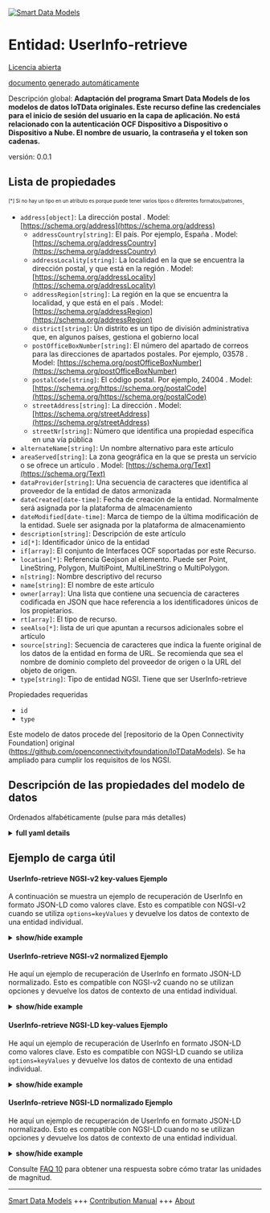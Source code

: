 <!-- 10-Header -->  
[![Smart Data Models](https://smartdatamodels.org/wp-content/uploads/2022/01/SmartDataModels_logo.png "Logo")](https://smartdatamodels.org)  
Entidad: UserInfo-retrieve  
==========================<!-- /10-Header -->  
<!-- 15-License -->  
[Licencia abierta](https://github.com/smart-data-models//dataModel.OCF/blob/master/UserInfo-retrieve/LICENSE.md)  
[documento generado automáticamente](https://docs.google.com/presentation/d/e/2PACX-1vTs-Ng5dIAwkg91oTTUdt8ua7woBXhPnwavZ0FxgR8BsAI_Ek3C5q97Nd94HS8KhP-r_quD4H0fgyt3/pub?start=false&loop=false&delayms=3000#slide=id.gb715ace035_0_60)  
<!-- /15-License -->  
<!-- 20-Description -->  
Descripción global: **Adaptación del programa Smart Data Models de los modelos de datos IoTData originales. Este recurso define las credenciales para el inicio de sesión del usuario en la capa de aplicación. No está relacionado con la autenticación OCF Dispositivo a Dispositivo o Dispositivo a Nube. El nombre de usuario, la contraseña y el token son cadenas.**  
versión: 0.0.1  
<!-- /20-Description -->  
<!-- 30-PropertiesList -->  

## Lista de propiedades  

<sup><sub>[*] Si no hay un tipo en un atributo es porque puede tener varios tipos o diferentes formatos/patrones</sub></sup>.  
- `address[object]`: La dirección postal  . Model: [https://schema.org/address](https://schema.org/address)	- `addressCountry[string]`: El país. Por ejemplo, España  . Model: [https://schema.org/addressCountry](https://schema.org/addressCountry)  
	- `addressLocality[string]`: La localidad en la que se encuentra la dirección postal, y que está en la región  . Model: [https://schema.org/addressLocality](https://schema.org/addressLocality)  
	- `addressRegion[string]`: La región en la que se encuentra la localidad, y que está en el país  . Model: [https://schema.org/addressRegion](https://schema.org/addressRegion)  
	- `district[string]`: Un distrito es un tipo de división administrativa que, en algunos países, gestiona el gobierno local    
	- `postOfficeBoxNumber[string]`: El número del apartado de correos para las direcciones de apartados postales. Por ejemplo, 03578  . Model: [https://schema.org/postOfficeBoxNumber](https://schema.org/postOfficeBoxNumber)  
	- `postalCode[string]`: El código postal. Por ejemplo, 24004  . Model: [https://schema.org/https://schema.org/postalCode](https://schema.org/https://schema.org/postalCode)  
	- `streetAddress[string]`: La dirección  . Model: [https://schema.org/streetAddress](https://schema.org/streetAddress)  
	- `streetNr[string]`: Número que identifica una propiedad específica en una vía pública    
- `alternateName[string]`: Un nombre alternativo para este artículo  - `areaServed[string]`: La zona geográfica en la que se presta un servicio o se ofrece un artículo  . Model: [https://schema.org/Text](https://schema.org/Text)- `dataProvider[string]`: Una secuencia de caracteres que identifica al proveedor de la entidad de datos armonizada  - `dateCreated[date-time]`: Fecha de creación de la entidad. Normalmente será asignada por la plataforma de almacenamiento  - `dateModified[date-time]`: Marca de tiempo de la última modificación de la entidad. Suele ser asignada por la plataforma de almacenamiento  - `description[string]`: Descripción de este artículo  - `id[*]`: Identificador único de la entidad  - `if[array]`: El conjunto de Interfaces OCF soportadas por este Recurso.  - `location[*]`: Referencia Geojson al elemento. Puede ser Point, LineString, Polygon, MultiPoint, MultiLineString o MultiPolygon.  - `n[string]`: Nombre descriptivo del recurso  - `name[string]`: El nombre de este artículo  - `owner[array]`: Una lista que contiene una secuencia de caracteres codificada en JSON que hace referencia a los identificadores únicos de los propietarios.  - `rt[array]`: El tipo de recurso.  - `seeAlso[*]`: lista de uri que apuntan a recursos adicionales sobre el artículo  - `source[string]`: Secuencia de caracteres que indica la fuente original de los datos de la entidad en forma de URL. Se recomienda que sea el nombre de dominio completo del proveedor de origen o la URL del objeto de origen.  - `type[string]`: Tipo de entidad NGSI. Tiene que ser UserInfo-retrieve  <!-- /30-PropertiesList -->  
<!-- 35-RequiredProperties -->  
Propiedades requeridas  
- `id`  - `type`  <!-- /35-RequiredProperties -->  
<!-- 40-RequiredProperties -->  
Este modelo de datos procede del [repositorio de la Open Connectivity Foundation] original (https://github.com/openconnectivityfoundation/IoTDataModels). Se ha ampliado para cumplir los requisitos de los NGSI.  
<!-- /40-RequiredProperties -->  
<!-- 50-DataModelHeader -->  
## Descripción de las propiedades del modelo de datos  
Ordenados alfabéticamente (pulse para más detalles)  
<!-- /50-DataModelHeader -->  
<!-- 60-ModelYaml -->  
<details><summary><strong>full yaml details</strong></summary>    
```yaml  
UserInfo-retrieve:    
  description: 'Smart Data Models Program adaptation of the original IoTData data Models. This Resource defines credentials for user to application layer login. This does not relate to OCF Device to Device or Device to Cloud authentication. The username, password and token are strings.'    
  properties:    
    address:    
      description: The mailing address    
      properties:    
        addressCountry:    
          description: 'The country. For example, Spain'    
          type: string    
          x-ngsi:    
            model: https://schema.org/addressCountry    
            type: Property    
        addressLocality:    
          description: 'The locality in which the street address is, and which is in the region'    
          type: string    
          x-ngsi:    
            model: https://schema.org/addressLocality    
            type: Property    
        addressRegion:    
          description: 'The region in which the locality is, and which is in the country'    
          type: string    
          x-ngsi:    
            model: https://schema.org/addressRegion    
            type: Property    
        district:    
          description: 'A district is a type of administrative division that, in some countries, is managed by the local government'    
          type: string    
          x-ngsi:    
            type: Property    
        postOfficeBoxNumber:    
          description: 'The post office box number for PO box addresses. For example, 03578'    
          type: string    
          x-ngsi:    
            model: https://schema.org/postOfficeBoxNumber    
            type: Property    
        postalCode:    
          description: 'The postal code. For example, 24004'    
          type: string    
          x-ngsi:    
            model: https://schema.org/https://schema.org/postalCode    
            type: Property    
        streetAddress:    
          description: The street address    
          type: string    
          x-ngsi:    
            model: https://schema.org/streetAddress    
            type: Property    
        streetNr:    
          description: Number identifying a specific property on a public street    
          type: string    
          x-ngsi:    
            type: Property    
      type: object    
      x-ngsi:    
        model: https://schema.org/address    
        type: Property    
    alternateName:    
      description: An alternative name for this item    
      type: string    
      x-ngsi:    
        type: Property    
    areaServed:    
      description: The geographic area where a service or offered item is provided    
      type: string    
      x-ngsi:    
        model: https://schema.org/Text    
        type: Property    
    dataProvider:    
      description: A sequence of characters identifying the provider of the harmonised data entity    
      type: string    
      x-ngsi:    
        type: Property    
    dateCreated:    
      description: Entity creation timestamp. This will usually be allocated by the storage platform    
      format: date-time    
      type: string    
      x-ngsi:    
        type: Property    
    dateModified:    
      description: Timestamp of the last modification of the entity. This will usually be allocated by the storage platform    
      format: date-time    
      type: string    
      x-ngsi:    
        type: Property    
    description:    
      description: A description of this item    
      type: string    
      x-ngsi:    
        type: Property    
    id:    
      anyOf:    
        - description: Identifier format of any NGSI entity    
          maxLength: 256    
          minLength: 1    
          pattern: ^[\w\-\.\{\}\$\+\*\[\]`|~^@!,:\\]+$    
          type: string    
          x-ngsi:    
            type: Property    
        - description: Identifier format of any NGSI entity    
          format: uri    
          type: string    
          x-ngsi:    
            type: Property    
      description: Unique identifier of the entity    
      x-ngsi:    
        type: Property    
    if:    
      description: The OCF Interface set supported by this Resource.    
      items:    
        enum:    
          - oic.if.rw    
          - oic.if.baseline    
        type: string    
      minItems: 2    
      readOnly: true    
      type: array    
      uniqueItems: true    
      x-ngsi:    
        type: Property    
    location:    
      description: 'Geojson reference to the item. It can be Point, LineString, Polygon, MultiPoint, MultiLineString or MultiPolygon'    
      oneOf:    
        - description: Geojson reference to the item. Point    
          properties:    
            bbox:    
              items:    
                type: number    
              minItems: 4    
              type: array    
            coordinates:    
              items:    
                type: number    
              minItems: 2    
              type: array    
            type:    
              enum:    
                - Point    
              type: string    
          required:    
            - type    
            - coordinates    
          title: GeoJSON Point    
          type: object    
          x-ngsi:    
            type: GeoProperty    
        - description: Geojson reference to the item. LineString    
          properties:    
            bbox:    
              items:    
                type: number    
              minItems: 4    
              type: array    
            coordinates:    
              items:    
                items:    
                  type: number    
                minItems: 2    
                type: array    
              minItems: 2    
              type: array    
            type:    
              enum:    
                - LineString    
              type: string    
          required:    
            - type    
            - coordinates    
          title: GeoJSON LineString    
          type: object    
          x-ngsi:    
            type: GeoProperty    
        - description: Geojson reference to the item. Polygon    
          properties:    
            bbox:    
              items:    
                type: number    
              minItems: 4    
              type: array    
            coordinates:    
              items:    
                items:    
                  items:    
                    type: number    
                  minItems: 2    
                  type: array    
                minItems: 4    
                type: array    
              type: array    
            type:    
              enum:    
                - Polygon    
              type: string    
          required:    
            - type    
            - coordinates    
          title: GeoJSON Polygon    
          type: object    
          x-ngsi:    
            type: GeoProperty    
        - description: Geojson reference to the item. MultiPoint    
          properties:    
            bbox:    
              items:    
                type: number    
              minItems: 4    
              type: array    
            coordinates:    
              items:    
                items:    
                  type: number    
                minItems: 2    
                type: array    
              type: array    
            type:    
              enum:    
                - MultiPoint    
              type: string    
          required:    
            - type    
            - coordinates    
          title: GeoJSON MultiPoint    
          type: object    
          x-ngsi:    
            type: GeoProperty    
        - description: Geojson reference to the item. MultiLineString    
          properties:    
            bbox:    
              items:    
                type: number    
              minItems: 4    
              type: array    
            coordinates:    
              items:    
                items:    
                  items:    
                    type: number    
                  minItems: 2    
                  type: array    
                minItems: 2    
                type: array    
              type: array    
            type:    
              enum:    
                - MultiLineString    
              type: string    
          required:    
            - type    
            - coordinates    
          title: GeoJSON MultiLineString    
          type: object    
          x-ngsi:    
            type: GeoProperty    
        - description: Geojson reference to the item. MultiLineString    
          properties:    
            bbox:    
              items:    
                type: number    
              minItems: 4    
              type: array    
            coordinates:    
              items:    
                items:    
                  items:    
                    items:    
                      type: number    
                    minItems: 2    
                    type: array    
                  minItems: 4    
                  type: array    
                type: array    
              type: array    
            type:    
              enum:    
                - MultiPolygon    
              type: string    
          required:    
            - type    
            - coordinates    
          title: GeoJSON MultiPolygon    
          type: object    
          x-ngsi:    
            type: GeoProperty    
      x-ngsi:    
        type: GeoProperty    
    n:    
      description: Friendly name of the Resource    
      maxLength: 64    
      readOnly: true    
      type: string    
      x-ngsi:    
        type: Property    
    name:    
      description: The name of this item    
      type: string    
      x-ngsi:    
        type: Property    
    owner:    
      description: A List containing a JSON encoded sequence of characters referencing the unique Ids of the owner(s)    
      items:    
        anyOf:    
          - description: Identifier format of any NGSI entity    
            maxLength: 256    
            minLength: 1    
            pattern: ^[\w\-\.\{\}\$\+\*\[\]`|~^@!,:\\]+$    
            type: string    
            x-ngsi:    
              type: Property    
          - description: Identifier format of any NGSI entity    
            format: uri    
            type: string    
            x-ngsi:    
              type: Property    
        description: Unique identifier of the entity    
        x-ngsi:    
          type: Property    
      type: array    
      x-ngsi:    
        type: Property    
    rt:    
      description: The Resource Type.    
      items:    
        enum:    
          - oic.r.userinfo    
        maxLength: 64    
        type: string    
      minItems: 1    
      readOnly: true    
      type: array    
      uniqueItems: true    
      x-ngsi:    
        type: Property    
    seeAlso:    
      description: list of uri pointing to additional resources about the item    
      oneOf:    
        - items:    
            format: uri    
            type: string    
          minItems: 1    
          type: array    
        - format: uri    
          type: string    
      x-ngsi:    
        type: Property    
    source:    
      description: 'A sequence of characters giving the original source of the entity data as a URL. Recommended to be the fully qualified domain name of the source provider, or the URL to the source object'    
      type: string    
      x-ngsi:    
        type: Property    
    type:    
      description: NGSI entity type. It has to be UserInfo-retrieve    
      enum:    
        - UserInfo-retrieve    
      type: string    
      x-ngsi:    
        type: Property    
  required:    
    - id    
    - type    
  type: object    
  x-derived-from: https://github.com/OpenInterConnect/IoTDataModels/blob/master/UserInfo-retrieveResURI.swagger.json    
  x-disclaimer: 'Redistribution and use in source and binary forms, with or without modification, are permitted  provided that the license conditions are met. Copyleft (c) 2022 Contributors to Smart Data Models Program'    
  x-license-url: https://github.com/smart-data-models/dataModel.OCF/blob/master/UserInfo-retrieve/LICENSE.md    
  x-model-schema: https://smart-data-models.github.io/dataModel.IoTDataModels/UserInfo-retrieve/schema.json    
  x-model-tags: OCF    
  x-version: 0.0.1    
```  
</details>    
<!-- /60-ModelYaml -->  
<!-- 70-MiddleNotes -->  
<!-- /70-MiddleNotes -->  
<!-- 80-Examples -->  
## Ejemplo de carga útil  
#### UserInfo-retrieve NGSI-v2 key-values Ejemplo  
A continuación se muestra un ejemplo de recuperación de UserInfo en formato JSON-LD como valores clave. Esto es compatible con NGSI-v2 cuando se utiliza `options=keyValues` y devuelve los datos de contexto de una entidad individual.  
<details><summary><strong>show/hide example</strong></summary>    
```json  
{  
    "id": "urn:ngsi-ld:UserInfo-retrieve:id:TXBY:45705242",  
    "dateCreated": "1990-06-22T01:09:44Z",  
    "dateModified": "1999-02-06T18:19:13Z",  
    "source": "Bag finally challenge win the. Where apply practice support test image. Professor speak fire interesting light politics.",  
    "name": "Cons",  
    "alternateName": "Leader agency serious fact and deal sort but. Reach past sister realize away mouth. School shake defense interest.",  
    "description": "Laugh western for cold performance off. During hard century discuss read clear.",  
    "dataProvider": "Less appear long whom result economy both. Who turn step professor team. Ok expect art federal military fly. Fact thing religious task clear.",  
    "owner": [  
        "urn:ngsi-ld:UserInfo-retrieve:items:QXBB:34998933",  
        "urn:ngsi-ld:UserInfo-retrieve:items:MBIL:67490912"  
    ],  
    "seeAlso": [  
        "urn:ngsi-ld:UserInfo-retrieve:items:YJSI:71607452"  
    ],  
    "location": {  
        "type": "Point",  
        "coordinates": [  
            -42.7967495,  
            -34.967117  
        ]  
    },  
    "address": {  
        "streetAddress": "Exactly score cut care do. Personal dream leader end address week.",  
        "addressLocality": "Require moment nice i",  
        "addressRegion": "Ago herself edge under. His spec",  
        "addressCountry": "Force environment tax audience majority. Note office sea ge",  
        "postalCode": "Leg kitchen do teach boy federal. Word response yeah. Another wonder wo",  
        "postOfficeBoxNumber": "Now machine level far song ask treatment. Green mouth close only arm lead participant.",  
        "streetNr": "Particular bag suggest free drive teach. Each another picture view letter vote movement.",  
        "district": "Thus important think goal author husband strategy. Understand war next rule n"  
    },  
    "areaServed": "Free information hair choose system factor. O",  
    "rt": [  
        "oic.r.userinfo"  
    ],  
    "n": "How real economy manag",  
    "if": [  
        "oic.if.rw",  
        "oic.if.baseline"  
    ],  
    "type": "UserInfo-retrieve"  
}  
```  
</details>  
#### UserInfo-retrieve NGSI-v2 normalized Ejemplo  
He aquí un ejemplo de recuperación de UserInfo en formato JSON-LD normalizado. Esto es compatible con NGSI-v2 cuando no se utilizan opciones y devuelve los datos de contexto de una entidad individual.  
<details><summary><strong>show/hide example</strong></summary>    
```json  
{  
    "id": "urn:ngsi-ld:UserInfo-retrieve:id:TXBY:45705242",  
    "dateCreated": {  
        "type": "DateTime",  
        "value": "1990-06-22T01:09:44Z"  
    },  
    "dateModified": {  
        "type": "DateTime",  
        "value": "1999-02-06T18:19:13Z"  
    },  
    "source": {  
        "type": "Text",  
        "value": "Bag finally challenge win the. Where apply practice support test image. Professor speak fire interesting light politics."  
    },  
    "name": {  
        "type": "Text",  
        "value": "Cons"  
    },  
    "alternateName": {  
        "type": "Text",  
        "value": "Leader agency serious fact and deal sort but. Reach past sister realize away mouth. School shake defense interest."  
    },  
    "description": {  
        "type": "Text",  
        "value": "Laugh western for cold performance off. During hard century discuss read clear."  
    },  
    "dataProvider": {  
        "type": "Text",  
        "value": "Less appear long whom result economy both. Who turn step professor team. Ok expect art federal military fly. Fact thing religious task clear."  
    },  
    "owner": {  
        "type": "StructuredValue",  
        "value": [  
            "urn:ngsi-ld:UserInfo-retrieve:items:QXBB:34998933",  
            "urn:ngsi-ld:UserInfo-retrieve:items:MBIL:67490912"  
        ]  
    },  
    "seeAlso": {  
        "type": "StructuredValue",  
        "value": [  
            "urn:ngsi-ld:UserInfo-retrieve:items:YJSI:71607452"  
        ]  
    },  
    "location": {  
        "type": "geo:json",  
        "value": {  
            "type": "Point",  
            "coordinates": [  
                -42.7967495,  
                -34.967117  
            ]  
        }  
    },  
    "address": {  
        "type": "StructuredValue",  
        "value": {  
            "streetAddress": "Exactly score cut care do. Personal dream leader end address week.",  
            "addressLocality": "Require moment nice i",  
            "addressRegion": "Ago herself edge under. His spec",  
            "addressCountry": "Force environment tax audience majority. Note office sea ge",  
            "postalCode": "Leg kitchen do teach boy federal. Word response yeah. Another wonder wo",  
            "postOfficeBoxNumber": "Now machine level far song ask treatment. Green mouth close only arm lead participant.",  
            "streetNr": "Particular bag suggest free drive teach. Each another picture view letter vote movement.",  
            "district": "Thus important think goal author husband strategy. Understand war next rule n"  
        }  
    },  
    "areaServed": {  
        "type": "Text",  
        "value": "Free information hair choose system factor. O"  
    },  
    "rt": {  
        "type": "StructuredValue",  
        "value": [  
            "oic.r.userinfo"  
        ]  
    },  
    "n": {  
        "type": "Text",  
        "value": "How real economy manag"  
    },  
    "if": {  
        "type": "StructuredValue",  
        "value": [  
            "oic.if.rw",  
            "oic.if.baseline"  
        ]  
    },  
    "type": "UserInfo-retrieve"  
}  
```  
</details>  
#### UserInfo-retrieve NGSI-LD key-values Ejemplo  
He aquí un ejemplo de recuperación de UserInfo en formato JSON-LD como valores clave. Esto es compatible con NGSI-LD cuando se utiliza `options=keyValues` y devuelve los datos de contexto de una entidad individual.  
<details><summary><strong>show/hide example</strong></summary>    
```json  
{  
    "id": "urn:ngsi-ld:UserInfo-retrieve:id:TXBY:45705242",  
    "dateCreated": "1990-06-22T01:09:44Z",  
    "dateModified": "1999-02-06T18:19:13Z",  
    "source": "Bag finally challenge win the. Where apply practice support test image. Professor speak fire interesting light politics.",  
    "name": "Cons",  
    "alternateName": "Leader agency serious fact and deal sort but. Reach past sister realize away mouth. School shake defense interest.",  
    "description": "Laugh western for cold performance off. During hard century discuss read clear.",  
    "dataProvider": "Less appear long whom result economy both. Who turn step professor team. Ok expect art federal military fly. Fact thing religious task clear.",  
    "owner": [  
        "urn:ngsi-ld:UserInfo-retrieve:items:QXBB:34998933",  
        "urn:ngsi-ld:UserInfo-retrieve:items:MBIL:67490912"  
    ],  
    "seeAlso": [  
        "urn:ngsi-ld:UserInfo-retrieve:items:YJSI:71607452"  
    ],  
    "location": {  
        "type": "Point",  
        "coordinates": [  
            -42.7967495,  
            -34.967117  
        ]  
    },  
    "address": {  
        "streetAddress": "Exactly score cut care do. Personal dream leader end address week.",  
        "addressLocality": "Require moment nice i",  
        "addressRegion": "Ago herself edge under. His spec",  
        "addressCountry": "Force environment tax audience majority. Note office sea ge",  
        "postalCode": "Leg kitchen do teach boy federal. Word response yeah. Another wonder wo",  
        "postOfficeBoxNumber": "Now machine level far song ask treatment. Green mouth close only arm lead participant.",  
        "streetNr": "Particular bag suggest free drive teach. Each another picture view letter vote movement.",  
        "district": "Thus important think goal author husband strategy. Understand war next rule n"  
    },  
    "areaServed": "Free information hair choose system factor. O",  
    "rt": [  
        "oic.r.userinfo"  
    ],  
    "n": "How real economy manag",  
    "if": [  
        "oic.if.rw",  
        "oic.if.baseline"  
    ],  
    "type": "UserInfo-retrieve",  
    "@context": [  
        "https://smartdatamodels.org/context.jsonld"  
    ]  
}  
```  
</details>  
#### UserInfo-retrieve NGSI-LD normalizado Ejemplo  
He aquí un ejemplo de recuperación de UserInfo en formato JSON-LD normalizado. Esto es compatible con NGSI-LD cuando no se utilizan opciones y devuelve los datos de contexto de una entidad individual.  
<details><summary><strong>show/hide example</strong></summary>    
```json  
{  
    "id": "urn:ngsi-ld:UserInfo-retrieve:id:TXBY:45705242",  
    "dateCreated": {  
        "type": "Property",  
        "value": {  
            "@type": "DateTime",  
            "@value": "1990-06-22T01:09:44Z"  
        }  
    },  
    "dateModified": {  
        "type": "Property",  
        "value": {  
            "@type": "DateTime",  
            "@value": "1999-02-06T18:19:13Z"  
        }  
    },  
    "source": {  
        "type": "Property",  
        "value": "Bag finally challenge win the. Where apply practice support test image. Professor speak fire interesting light politics."  
    },  
    "name": {  
        "type": "Property",  
        "value": "Cons"  
    },  
    "alternateName": {  
        "type": "Property",  
        "value": "Leader agency serious fact and deal sort but. Reach past sister realize away mouth. School shake defense interest."  
    },  
    "description": {  
        "type": "Property",  
        "value": "Laugh western for cold performance off. During hard century discuss read clear."  
    },  
    "dataProvider": {  
        "type": "Property",  
        "value": "Less appear long whom result economy both. Who turn step professor team. Ok expect art federal military fly. Fact thing religious task clear."  
    },  
    "owner": {  
        "type": "Property",  
        "value": [  
            "urn:ngsi-ld:UserInfo-retrieve:items:QXBB:34998933",  
            "urn:ngsi-ld:UserInfo-retrieve:items:MBIL:67490912"  
        ]  
    },  
    "seeAlso": {  
        "type": "Property",  
        "value": [  
            "urn:ngsi-ld:UserInfo-retrieve:items:YJSI:71607452"  
        ]  
    },  
    "location": {  
        "type": "GeoProperty",  
        "value": {  
            "type": "Point",  
            "coordinates": [  
                -42.7967495,  
                -34.967117  
            ]  
        }  
    },  
    "address": {  
        "type": "Property",  
        "value": {  
            "streetAddress": "Exactly score cut care do. Personal dream leader end address week.",  
            "addressLocality": "Require moment nice i",  
            "addressRegion": "Ago herself edge under. His spec",  
            "addressCountry": "Force environment tax audience majority. Note office sea ge",  
            "postalCode": "Leg kitchen do teach boy federal. Word response yeah. Another wonder wo",  
            "postOfficeBoxNumber": "Now machine level far song ask treatment. Green mouth close only arm lead participant.",  
            "streetNr": "Particular bag suggest free drive teach. Each another picture view letter vote movement.",  
            "district": "Thus important think goal author husband strategy. Understand war next rule n"  
        }  
    },  
    "areaServed": {  
        "type": "Property",  
        "value": "Free information hair choose system factor. O"  
    },  
    "rt": {  
        "type": "Property",  
        "value": [  
            "oic.r.userinfo"  
        ]  
    },  
    "n": {  
        "type": "Property",  
        "value": "How real economy manag"  
    },  
    "if": {  
        "type": "Property",  
        "value": [  
            "oic.if.rw",  
            "oic.if.baseline"  
        ]  
    },  
    "type": "UserInfo-retrieve",  
    "@context": [  
        "https://smartdatamodels.org/context.jsonld"  
    ]  
}  
```  
</details><!-- /80-Examples -->  
<!-- 90-FooterNotes -->  
<!-- /90-FooterNotes -->  
<!-- 95-Units -->  
Consulte [FAQ 10](https://smartdatamodels.org/index.php/faqs/) para obtener una respuesta sobre cómo tratar las unidades de magnitud.  
<!-- /95-Units -->  
<!-- 97-LastFooter -->  
---  
[Smart Data Models](https://smartdatamodels.org) +++ [Contribution Manual](https://bit.ly/contribution_manual) +++ [About](https://bit.ly/Introduction_SDM)<!-- /97-LastFooter -->  
